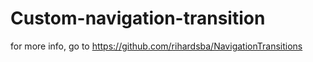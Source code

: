 # Custom-navigation-transition

for more info, go to https://github.com/rihardsba/NavigationTransitions
